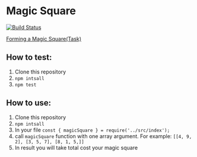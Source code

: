 # Magic Square
[![Build Status](https://travis-ci.com/boivlad/magic-square.svg?branch=algorithm)](https://travis-ci.com/boivlad/magic-square)

[Forming a Magic Square(Task)](./magic-square-forming-English.pdf)
## How to test:
1. Clone this repository
2. `npm intsall`
3. `npm test`

## How to use:

1. Clone this repository
2. `npm intsall`
3. In your file `const { magicSquare } = require('../src/index');`
4. call `magicSquare` function with one array argument. For example: `[[4, 9, 2], [3, 5, 7], [8, 1, 5,]]`
5. In result you will take total cost your magic square
